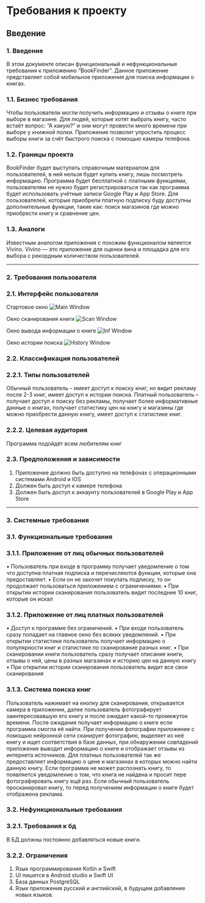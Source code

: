 # Требования к проекту

## Введение

### 1. Введение

В этом документе описан функциональный и нефункциональные требования к приложению “BookFinder”. Данное приложение представляет собой мобильное приложения для поиска информации о книгах.

### 1.1. Бизнес требования
Чтобы пользователи могли получить информацию и отзывы о книге при выборе в магазине. Для людей, которые хотят выбрать книгу, часто встаёт вопрос: “А какую?” и они могут провести много времени при выборе у книжной полки. Приложение позволит упростить процесс выборы книги за счёт быстрого поиска с помощью камеры телефона.

### 1.2. Границы проекта
BookFinder будет выступать справочным материалом для пользователей, в ней нельзя будет купить книгу, лишь посмотреть информацию.
Программа будет бесплатной с платными функциями, пользователям не нужно будет регистрироваться так как программа будет использовать учётные записи Google Play и App Store. Для пользователей, которые приобрели платную подписку буду доступны дополнительные функции, такие как: поиск магазинов где можно приобрести книгу и сравнение цен.
### 1.3. Аналоги
Известным аналогом приложения с похожим функционалом является Vivino. Vivino — это приложение для оценки вина и площадка для его выбора с рекордным количеством пользователей. 

---
### 2. Требования пользователя

### 2.1. Интерфейс пользователя

Стартовое окно
![Main Window](image/Main_window.png)

Окно сканирования книги
![Scan Window](image/Scaning_window.png)

Окно вывода информации о книге
![Inf Window](image/Information_window.png)

Окно истории поиска
![History Window](image/History_list.png)

### 2.2. Классификация пользователей
### 2.2.1. Типы пользователей
Обычный пользователь – имеет доступ к поиску книг, но видит рекламу после 2-3 книг, имеет доступ к истории поиска.
Платный пользователь – получает доступ к поиску без рекламы, получает более информативные данные о книгах, получает статистику цен на книгу и магазины где можно приобрести данную книгу, имеет доступ к статистике книг.
### 2.2.2. Целевая аудитория
Программа подойдёт всем любителям книг
### 2.3. Предположения и зависимости
1. Приложение должно быть доступно на телефонах с операционными системами Android и IOS
2. Должен быть доступ к камере телефона
3. Должен быть доступ к аккаунту пользователей в Google Play и App Store

---
### 3. Системные требования
### 3.1. Функциональные требования
### 3.1.1. Приложение от лиц обычных пользователей
• Пользователь при входе в программу получает уведомление о том что доступна платная подписка и перечисляются функции, которые она предоставляет.
• Если он не захочет покупать подписку, то он продолжает пользоваться приложением с ограничениями.
• При открытии истории сканирования пользователь видит последние 10 книг, которые он искал
### 3.1.2. Приложение от лиц платных пользователей
• Доступ к программе без ограничений.
• При входе пользователь сразу попадает на главное окно без всяких уведомлений.
• При открытии статистики пользователь получает информацию о популярности книг и статистике по сканирование разных книг.
• При сканировании книги пользователь сразу получает описание книги, отзывы о ней, цены в разных магазинах и историю цен на данную книгу
• При открытии истории сканирования пользователь видит все свои сканирования
### 3.1.3. Система поиска книг
Пользователь нажимает на кнопку для сканирования, открывается камера в приложении, далее пользователь фотографирует заинтересовавшую его книгу и после ожидает какой-то промежуток времени. После ожидания получает информацию о книге если программа смогла её найти.
При получении фотографии приложение с помощью нейронной сети сканирует фотографию, выделяет из неё книгу и ищет соответствия в базе данных, при обнаружении совпадений приложение выводит информацию о книге и отображает отзывы из интернета источников. Для платных пользователей так же предоставляет информацию о цене и магазинах в которых можно найти данную книгу.
Если программа не может распознать книгу, то появляется уведомление о том, что книга не найдена и просит пере фотографировать книгу ещё раз.
Если обычный пользователь просканировал книгу, то перед получением информации о книге будет отображена реклама.
### 3.2. Нефункциональные требования
### 3.2.1. Требования к бд
В БД должны постоянно добавляться новые книги.
### 3.2.2. Ограничения
1. Язык программирования Kotlin и Swift
2. UI пишется в Android studio и Swift UI
3. База данных PostgreSQL
4. Язык приложения русский и английский, в будущем добавление новых языков.
